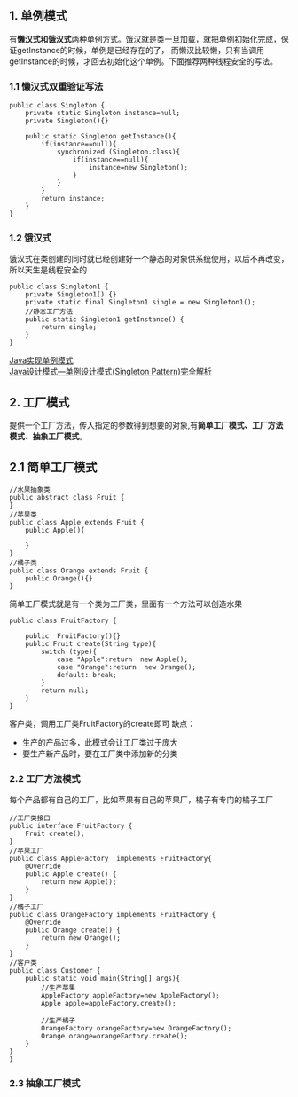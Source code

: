 ## 1. 单例模式  
有**懒汉式和饿汉式**两种单例方式。饿汉就是类一旦加载，就把单例初始化完成，保证getInstance的时候，单例是已经存在的了，
而懒汉比较懒，只有当调用getInstance的时候，才回去初始化这个单例。下面推荐两种线程安全的写法。  
  
### 1.1 懒汉式双重验证写法  
```
public class Singleton {
    private static Singleton instance=null;
    private Singleton(){}

    public static Singleton getInstance(){
        if(instance==null){
            synchronized (Singleton.class){
                if(instance==null){
                    instance=new Singleton();
                }
            }
        }
        return instance;
    }
}
```
### 1.2 饿汉式
饿汉式在类创建的同时就已经创建好一个静态的对象供系统使用，以后不再改变，所以天生是线程安全的
```
public class Singleton1 {
    private Singleton1() {}
    private static final Singleton1 single = new Singleton1();
    //静态工厂方法 
    public static Singleton1 getInstance() {
        return single;
    }
}
```
  
[Java实现单例模式](https://blog.csdn.net/u011595939/article/details/79972371#3%E5%8F%8C%E9%87%8D%E6%A3%80%E9%AA%8C%E9%94%81)  
[Java设计模式—单例设计模式(Singleton Pattern)完全解析](https://blog.csdn.net/dmk877/article/details/50311791)
## 2. 工厂模式  
提供一个工厂方法，传入指定的参数得到想要的对象,有**简单工厂模式、工厂方法模式、抽象工厂模式**。  
  
## 2.1 简单工厂模式
```
//水果抽象类
public abstract class Fruit {
}
//苹果类
public class Apple extends Fruit {
    public Apple(){

    }
}
//橘子类
public class Orange extends Fruit {
    public Orange(){}
}
```
简单工厂模式就是有一个类为工厂类，里面有一个方法可以创造水果  
```
public class FruitFactory {

    public  FruitFactory(){}
    public Fruit create(String type){
        switch (type){
            case "Apple":return  new Apple();
            case "Orange":return  new Orange();
            default: break;
        }
        return null;
    }
}
```
客户类，调用工厂类FruitFactory的create即可
缺点：  
  
- 生产的产品过多，此模式会让工厂类过于庞大  
- 要生产新产品时，要在工厂类中添加新的分类  

### 2.2 工厂方法模式 
每个产品都有自己的工厂，比如苹果有自己的苹果厂，橘子有专门的橘子工厂
```
//工厂类接口
public interface FruitFactory {
    Fruit create();
}
//苹果工厂
public class AppleFactory  implements FruitFactory{
    @Override
    public Apple create() {
        return new Apple();
    }
}
//橘子工厂  
public class OrangeFactory implements FruitFactory {
    @Override
    public Orange create() {
        return new Orange();
    }
}
//客户类
public class Customer {
    public static void main(String[] args){
        //生产苹果
        AppleFactory appleFactory=new AppleFactory();
        Apple apple=appleFactory.create();
        
        //生产橘子
        OrangeFactory orangeFactory=new OrangeFactory();
        Orange orange=orangeFactory.create();
    }
}
}
```
### 2.3 抽象工厂模式  
